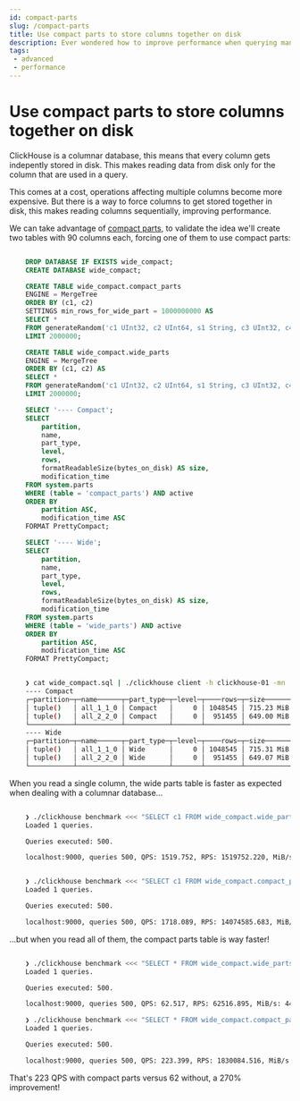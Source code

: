 ```yaml
---
id: compact-parts
slug: /compact-parts
title: Use compact parts to store columns together on disk
description: Ever wondered how to improve performance when querying many columns in ClickHouse? Here's how to use compact parts to do so.
tags: 
 - advanced
 - performance
---
```


# Use compact parts to store columns together on disk

ClickHouse is a columnar database, this means that every column gets indepently stored in disk. This makes reading data from disk only for the column that are used in a query.

This comes at a cost, operations affecting multiple columns become more expensive. But there is a way to force columns to get stored together in disk, this makes reading columns sequentially, improving performance.

We can take advantage of [compact parts](https://clickhouse.com/docs/en/engines/table-engines/mergetree-family/mergetree#mergetree-data-storage), to validate the idea we'll create two tables with 90 columns each, forcing one of them to use compact parts:

``` SQL

    DROP DATABASE IF EXISTS wide_compact;
    CREATE DATABASE wide_compact;

    CREATE TABLE wide_compact.compact_parts
    ENGINE = MergeTree
    ORDER BY (c1, c2)
    SETTINGS min_rows_for_wide_part = 1000000000 AS
    SELECT *
    FROM generateRandom('c1 UInt32, c2 UInt64, s1 String, c3 UInt32, c4 UInt64, s2 String, c5 UInt32, c6 UInt64, s3 String, c7 UInt32, c8 UInt64, s4 String, c9 UInt64 , c10 UInt64 , c11 UInt64 , c12 UInt64 , c13 UInt64 , c14 UInt64 , c15 UInt64 , c16 UInt64 , c17 UInt64 , c18 UInt64 , c19 UInt64 , c20 UInt64 , c21 UInt64 , c22 UInt64 , c23 UInt64 , c24 UInt64 , c25 UInt64 , c26 UInt64 , c27 UInt64 , c28 UInt64 , c29 UInt64 , c30 UInt64 , c31 UInt64 , c32 UInt64 , c33 UInt64 , c34 UInt64 , c35 UInt64 , c36 UInt64 , c37 UInt64 , c38 UInt64 , c39 UInt64 , c40 UInt64 , c41 UInt64 , c42 UInt64 , c43 UInt64 , c44 UInt64 , c45 UInt64 , c46 UInt64 , c47 UInt64 , c48 UInt64 , c49 UInt64 , c50 UInt64 , c51 UInt64 , c52 UInt64 , c53 UInt64 , c54 UInt64 , c55 UInt64 , c56 UInt64 , c57 UInt64 , c58 UInt64 , c59 UInt64 , c60 UInt64 , c61 UInt64 , c62 UInt64 , c63 UInt64 , c64 UInt64 , c65 UInt64 , c66 UInt64 , c67 UInt64 , c68 UInt64 , c69 UInt64 , c70 UInt64 , c71 UInt64 , c72 UInt64 , c73 UInt64 , c74 UInt64 , c75 UInt64 , c76 UInt64 , c77 UInt64 , c78 UInt64 , c79 UInt64 , c80 UInt64 , c81 UInt64 , c82 UInt64 , c83 UInt64', 0, 30, 30)
    LIMIT 2000000;

    CREATE TABLE wide_compact.wide_parts
    ENGINE = MergeTree
    ORDER BY (c1, c2) AS
    SELECT *
    FROM generateRandom('c1 UInt32, c2 UInt64, s1 String, c3 UInt32, c4 UInt64, s2 String, c5 UInt32, c6 UInt64, s3 String, c7 UInt32, c8 UInt64, s4 String, c9 UInt64 , c10 UInt64 , c11 UInt64 , c12 UInt64 , c13 UInt64 , c14 UInt64 , c15 UInt64 , c16 UInt64 , c17 UInt64 , c18 UInt64 , c19 UInt64 , c20 UInt64 , c21 UInt64 , c22 UInt64 , c23 UInt64 , c24 UInt64 , c25 UInt64 , c26 UInt64 , c27 UInt64 , c28 UInt64 , c29 UInt64 , c30 UInt64 , c31 UInt64 , c32 UInt64 , c33 UInt64 , c34 UInt64 , c35 UInt64 , c36 UInt64 , c37 UInt64 , c38 UInt64 , c39 UInt64 , c40 UInt64 , c41 UInt64 , c42 UInt64 , c43 UInt64 , c44 UInt64 , c45 UInt64 , c46 UInt64 , c47 UInt64 , c48 UInt64 , c49 UInt64 , c50 UInt64 , c51 UInt64 , c52 UInt64 , c53 UInt64 , c54 UInt64 , c55 UInt64 , c56 UInt64 , c57 UInt64 , c58 UInt64 , c59 UInt64 , c60 UInt64 , c61 UInt64 , c62 UInt64 , c63 UInt64 , c64 UInt64 , c65 UInt64 , c66 UInt64 , c67 UInt64 , c68 UInt64 , c69 UInt64 , c70 UInt64 , c71 UInt64 , c72 UInt64 , c73 UInt64 , c74 UInt64 , c75 UInt64 , c76 UInt64 , c77 UInt64 , c78 UInt64 , c79 UInt64 , c80 UInt64 , c81 UInt64 , c82 UInt64 , c83 UInt64', 0, 30, 30)
    LIMIT 2000000;

    SELECT '---- Compact';
    SELECT
        partition,
        name,
        part_type,
        level,
        rows,
        formatReadableSize(bytes_on_disk) AS size,
        modification_time
    FROM system.parts
    WHERE (table = 'compact_parts') AND active
    ORDER BY
        partition ASC,
        modification_time ASC
    FORMAT PrettyCompact;

    SELECT '---- Wide';
    SELECT
        partition,
        name,
        part_type,
        level,
        rows,
        formatReadableSize(bytes_on_disk) AS size,
        modification_time
    FROM system.parts
    WHERE (table = 'wide_parts') AND active
    ORDER BY
        partition ASC,
        modification_time ASC
    FORMAT PrettyCompact;
```

```bash

    ❯ cat wide_compact.sql | ./clickhouse client -h clickhouse-01 -mn
    ---- Compact
    ┌─partition─┬─name──────┬─part_type─┬─level─┬────rows─┬─size───────┬───modification_time─┐
    │ tuple()   │ all_1_1_0 │ Compact   │     0 │ 1048545 │ 715.23 MiB │ 2022-02-25 16:06:48 │
    │ tuple()   │ all_2_2_0 │ Compact   │     0 │  951455 │ 649.00 MiB │ 2022-02-25 16:06:50 │
    └───────────┴───────────┴───────────┴───────┴─────────┴────────────┴─────────────────────┘
    ---- Wide
    ┌─partition─┬─name──────┬─part_type─┬─level─┬────rows─┬─size───────┬───modification_time─┐
    │ tuple()   │ all_1_1_0 │ Wide      │     0 │ 1048545 │ 715.31 MiB │ 2022-02-25 16:06:51 │
    │ tuple()   │ all_2_2_0 │ Wide      │     0 │  951455 │ 649.07 MiB │ 2022-02-25 16:06:53 │
    └───────────┴───────────┴───────────┴───────┴─────────┴────────────┴─────────────────────┘
```

When you read a single column, the wide parts table is faster as expected when dealing with a columnar database...

```bash

    ❯ ./clickhouse benchmark <<< "SELECT c1 FROM wide_compact.wide_parts LIMIT 1000" --cumulative --max_threads 1 -i 500
    Loaded 1 queries.

    Queries executed: 500.

    localhost:9000, queries 500, QPS: 1519.752, RPS: 1519752.220, MiB/s: 5.797, result RPS: 1519752.220, result MiB/s: 5.797.


    ❯ ./clickhouse benchmark <<< "SELECT c1 FROM wide_compact.compact_parts LIMIT 1000" --cumulative --max_threads 1 -i 500
    Loaded 1 queries.

    Queries executed: 500.

    localhost:9000, queries 500, QPS: 1718.089, RPS: 14074585.683, MiB/s: 53.690, result RPS: 1718089.073, result MiB/s: 6.554.
```

...but when you read all of them, the compact parts table is way faster!

```bash

    ❯ ./clickhouse benchmark <<< "SELECT * FROM wide_compact.wide_parts LIMIT 1000" --cumulative --max_threads 1 -i 500
    Loaded 1 queries.

    Queries executed: 500.

    localhost:9000, queries 500, QPS: 62.517, RPS: 62516.895, MiB/s: 44.351, result RPS: 62516.895, result MiB/s: 44.351.

    ❯ ./clickhouse benchmark <<< "SELECT * FROM wide_compact.compact_parts LIMIT 1000" --cumulative --max_threads 1 -i 500
    Loaded 1 queries.

    Queries executed: 500.

    localhost:9000, queries 500, QPS: 223.399, RPS: 1830084.516, MiB/s: 1298.450, result RPS: 223398.989, result MiB/s: 158.483.
```

That's 223 QPS with compact parts versus 62 without, a 270% improvement!
